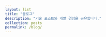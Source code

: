 ```yaml
---
layout: list
title: "블로그"
description: "기술 포스트와 개발 경험을 공유합니다."
collection: posts
permalink: /blog/
---
```

